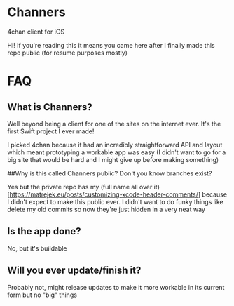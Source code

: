 # Channers
4chan client for iOS

Hi! If you're reading this it means you came here after I finally made this repo public (for resume purposes mostly)

# FAQ

## What is Channers?

Well beyond being a client for one of the sites on the internet ever. It's the first Swift project I ever made! 

I picked 4chan because it had an incredibly straightforward API and layout which meant prototyping a workable app was easy (I didn't want to go for a big site that would be hard and I might give up before making something)

##Why is this called Channers public? Don't you know branches exist?

Yes but the private repo has my (full name all over it)[https://matrejek.eu/posts/customizing-xcode-header-comments/] because I didn't expect to make this public ever.
I didn't want to do funky things like delete my old commits so now they're just hidden in a very neat way

## Is the app done?

No, but it's buildable

## Will you ever update/finish it?

Probably not, might release updates to make it more workable in its current form but no "big" things
